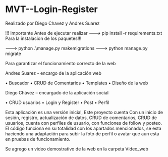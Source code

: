 # MVT--Login-Register

Realizado por Diego Chavez y Andres Suarez

!!! Importante
Antes de ejecutar realizar ---> pip install -r requirements.txt
Para la instalacion de los paquetes!!!

---> python .\manage.py makemigrations
---> python manage.py migrate

Para garantizar el funcionamiento correcto de la web 


Andres Suarez - encargo de la aplicación web

•	Buscador
•	CRUD de Comentarios
•   Templates
•	Diseño de la web

Diego Chávez – encargado de la aplicación social

•	CRUD usuarios
•	Login y Register
•	Post
•	Perfil



Esta aplicación es una versión inicial, Este proyecto cuenta Con un inicio de sesión, registro, actualización de datos, CRUD de comentarios, CRUD de usuarios, cuenta con perfiles de usuario, con funciones de follow y posteo.
El código funciona en su totalidad con los apartados mencionados, se esta haciendo una adaptación para subir la foto de perfil o avatar que aun esta en pruebas de funcionamiento.

Se agrego un video demostrativo de la web en la carpeta Video_web

